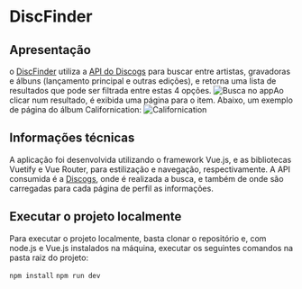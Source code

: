 # DiscFinder
## Apresentação

 o [DiscFinder](https://discfinder.vercel.app/) utiliza a [API do Discogs](https://www.discogs.com/developers) para buscar entre artistas, gravadoras e álbuns (lançamento principal e outras edições), e retorna uma lista de resultados que pode ser filtrada entre estas 4 opções.
 ![Busca no app](https://i.ibb.co/RGp800YL/image.png)Ao clicar num resultado, é exibida uma página para o item. Abaixo, um exemplo de página do álbum Californication:
 ![Californication](https://i.ibb.co/mFD5MTmZ/image.png)
## Informações técnicas
A aplicação foi desenvolvida utilizando o framework Vue.js, e as bibliotecas Vuetify e Vue Router, para estilização e navegação, respectivamente. A API consumida é a [Discogs](https://www.discogs.com/developers), onde é realizada a busca, e também de onde são carregadas para cada página de perfil as informações.
## Executar o projeto localmente
Para executar o projeto localmente, basta clonar o repositório e, com node.js e Vue.js instalados na máquina, executar os seguintes comandos na pasta raiz do projeto:

`npm install`
`npm run dev`
